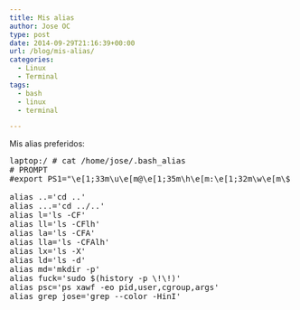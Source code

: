 ```yaml
---
title: Mis alias
author: Jose OC
type: post
date: 2014-09-29T21:16:39+00:00
url: /blog/mis-alias/
categories:
  - Linux
  - Terminal
tags:
  - bash
  - linux
  - terminal

---
```

Mis alias preferidos:

<pre class="lang:sh decode:true">laptop:/ # cat /home/jose/.bash_alias
# PROMPT
#export PS1="\e[1;33m\u\e[m@\e[1;35m\h\e[m:\e[1;32m\w\e[m\$ \n "

alias ..='cd ..'
alias ...='cd ../..'
alias l='ls -CF'
alias ll='ls -CFlh'
alias la='ls -CFA'
alias lla='ls -CFAlh'
alias lx='ls -X'
alias ld='ls -d'
alias md='mkdir -p'
alias fuck='sudo $(history -p \!\!)'
alias psc='ps xawf -eo pid,user,cgroup,args'
alias grep_jose='grep --color -HinI'
</pre>

&nbsp;
